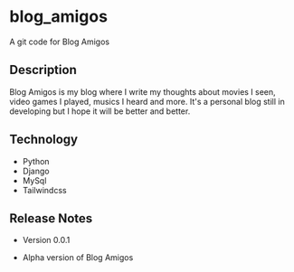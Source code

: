 # blog_amigos
A git code for Blog Amigos

## Description
Blog Amigos is my blog where I write my thoughts about movies I seen, video games I played, musics I heard and more. It's a personal blog still in developing but I hope it will be better and better.

## Technology
- Python
- Django
- MySql
- Tailwindcss
## Release Notes
- Version 0.0.1
+ Alpha version of Blog Amigos
